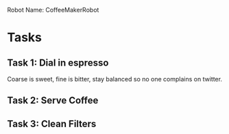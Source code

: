 Robot Name: CoffeeMakerRobot

# Tasks


## Task 1: Dial in espresso
Coarse is sweet, fine is bitter,
stay balanced so no one complains on twitter.

## Task 2: Serve Coffee

## Task 3: Clean Filters



